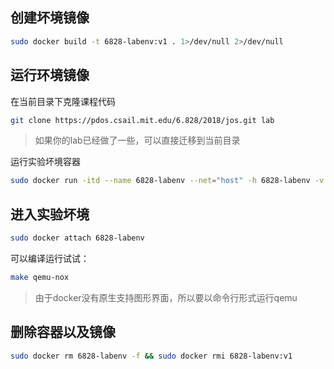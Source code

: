 ## 创建坏境镜像

```bash
sudo docker build -t 6828-labenv:v1 . 1>/dev/null 2>/dev/null
```

## 运行环境镜像

在当前目录下克隆课程代码
```bash
git clone https://pdos.csail.mit.edu/6.828/2018/jos.git lab
```

> 如果你的lab已经做了一些，可以直接迁移到当前目录

运行实验坏境容器
```bash
sudo docker run -itd --name 6828-labenv --net="host" -h 6828-labenv -v $(pwd)/lab:/lab 6828-labenv:v1 /bin/bash
```

## 进入实验坏境

```bash
sudo docker attach 6828-labenv
```

可以编译运行试试：

```bash
make qemu-nox
```

> 由于docker没有原生支持图形界面，所以要以命令行形式运行qemu

## 删除容器以及镜像

```bash
sudo docker rm 6828-labenv -f && sudo docker rmi 6828-labenv:v1
```